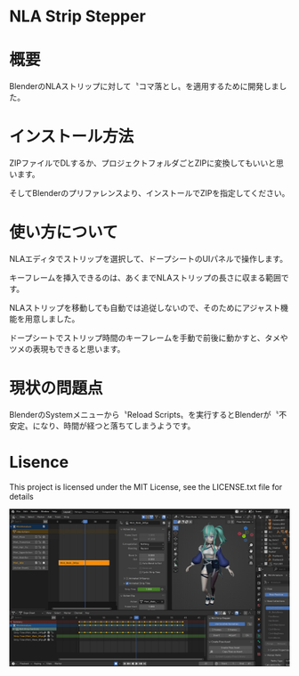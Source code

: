 # NLA Strip Stepper

# 概要

BlenderのNLAストリップに対して〝コマ落とし〟を適用するために開発しました。

# インストール方法

ZIPファイルでDLするか、プロジェクトフォルダごとZIPに変換してもいいと思います。

そしてBlenderのプリファレンスより、インストールでZIPを指定してください。

# 使い方について

NLAエディタでストリップを選択して、ドープシートのUIパネルで操作します。

キーフレームを挿入できるのは、あくまでNLAストリップの長さに収まる範囲です。

NLAストリップを移動しても自動では追従しないので、そのためにアジャスト機能を用意しました。

ドープシートでストリップ時間のキーフレームを手動で前後に動かすと、タメやツメの表現もできると思います。

# 現状の問題点

BlenderのSystemメニューから〝Reload Scripts〟を実行するとBlenderが〝不安定〟になり、時間が経つと落ちてしまうようです。

# Lisence

This project is licensed under the MIT License, see the LICENSE.txt file for details

![サンプル画像](https://github.com/yakage-yu/NLA_StripStepper/blob/master/NLA_StripStepper_ss000.png?raw=true "サンプル")
